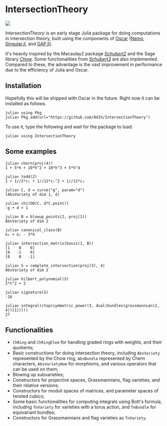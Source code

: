 # IntersectionTheory
[![](https://img.shields.io/badge/docs-latest-blue.svg)](https://8d1h.github.io/IntersectionTheory/dev/)

*IntersectionTheory* is an early stage Julia package for doing computations in intersection theory, built using the components of [Oscar](https://oscar.computeralgebra.de/) ([Nemo](https://nemocas.org/), [Singular.jl](https://github.com/oscar-system/Singular.jl), and [GAP.jl](https://github.com/oscar-system/GAP.jl)).

It's heavily inspired by the Macaulay2 package [*Schubert2*](https://faculty.math.illinois.edu/Macaulay2/doc/Macaulay2/share/doc/Macaulay2/Schubert2/html/) and the Sage library [*Chow*](https://www.math.sciences.univ-nantes.fr/~sorger/en/chow/). Some functionalities from [*Schubert3*](https://github.com/hiepdang/Sage) are also implemented. Compared to these, the advantage is the vast improvement in performance due to the efficiency of Julia and Oscar.

## Installation
Hopefully this will be shipped with Oscar in the future. Right now it can be
installed as follows.
```julia-repl
julia> using Pkg
julia> Pkg.add(url="https://github.com/8d1h/IntersectionTheory")
```

To use it, type the following and wait for the package to load.
```julia-repl
julia> using IntersectionTheory
```

## Some examples
```julia-repl
julia> chern(proj(4))
1 + 5*h + 10*h^2 + 10*h^3 + 5*h^4

julia> todd(2)
1 + 1//2*c₁ + 1//12*c₁^2 + 1//12*c₂

julia> C, d = curve("g", param="d")
(AbsVariety of dim 1, d)

julia> chi(OO(C, d*C.point))
-g + d + 1

julia> B = blowup_points(2, proj(2))
AbsVariety of dim 2

julia> canonical_class(B)
e₂ + e₁ - 3*h

julia> intersection_matrix(basis(1, B))
[1    0    0]
[0   -1    0]
[0    0   -1]

julia> S = complete_intersection(proj(3), 4)
AbsVariety of dim 2

julia> hilbert_polynomial(S)
2*t^2 + 2

julia> signature(S)
-16

julia> integral(ctop(symmetric_power(3, dual(bundles(grassmannian(2, 4))[1]))))
27
```

## Functionalities
- `ChRing` and `ChRingElem` for handling graded rings with weights, and their quotients;
- Basic constructions for doing intersection theory, including `AbsVariety` represented by the Chow ring, `AbsBundle` represented by Chern characters, `AbsVarietyHom` for morphisms, and various operators that can be used on them;
- Blowing up subvarieties;
- Constructors for projective spaces, Grassmannians, flag varieties, and their relative versions;
- Constructors for moduli spaces of matrices, and parameter spaces of twisted cubics;
- Some basic functionalities for computing integrals using Bott's formula, including `TnVariety` for varieties with a torus action, and `TnBundle` for equivariant bundles;
- Constructors for Grassmannians and flag varieties as `TnVariety`.
